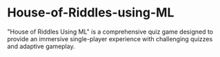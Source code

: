 # House-of-Riddles-using-ML
"House of Riddles Using ML" is a comprehensive quiz game designed to provide an immersive single-player experience with challenging quizzes and adaptive gameplay.
